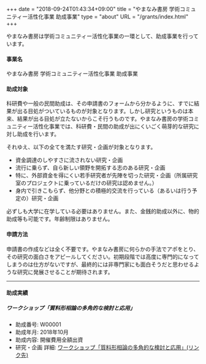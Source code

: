 +++
date = "2018-09-24T01:43:34+09:00"
title = "やまなみ書房 学術コミュニティー活性化事業 助成事業"
type = "about"
URL = "/grants/index.html"
+++

やまなみ書房は学術コミュニティー活性化事業の一環として、助成事業を行っています。

#### 事業名

やまなみ書房 学術コミュニティー活性化事業 助成事業

#### 助成対象

科研費や一般の民間助成は、その申請書のフォームから分かるように、すでに結果が出る目処がついているものが対象となります。しかし研究というものは本来、結果が出る目処が立たないからこそ行うものです。やまなみ書房の学術コミュニティー活性化事業では、科研費・民間の助成が出にくいごく萌芽的な研究に対し助成を行います。

それゆえ、以下の全てを満たす研究・企画が対象となります。

* 資金調達のしやすさに流されない研究・企画
* 流行に乗らず、自ら新しい領野を開拓する志のある研究・企画
* 特に、外部資金を得にくい若手研究者が先陣を切った研究・企画（所属研究室のプロジェクトに乗っているだけの研究は認めません。）
* 身内で引きこもらず、他分野との積極的交流を行っている（あるいは行う予定の）研究・企画

必ずしも大学に在学している必要はありません。また、金銭的助成以外に、物的助成等も可能です。年齢制限はありません。

#### 申請方法

申請書の作成などは全く不要です。やまなみ書房に何らかの手法でアポをとり、その研究の面白さをアピールしてください。初期段階では高度に専門的になってしまうのは仕方がないですが、最終的には非専門家にも面白そうだと思わせるような研究に発展させることが期待されます。

---

#### 助成実績

##### ワークショップ「質料形相論の多角的な検討と応用」

* 助成番号: W00001
* 助成年月: 2018年10月
* 助成内容: 開催費用全額出資
* 研究・企画 詳細: [ワークショップ「質料形相論の多角的な検討と応用」(リンク先)](/supporter_sponsor/20181014hylomorphism/)
